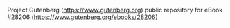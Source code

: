 Project Gutenberg (https://www.gutenberg.org) public repository for eBook #28206 (https://www.gutenberg.org/ebooks/28206)
